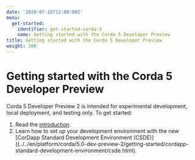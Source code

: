 ```yaml
---
date: '2020-07-15T12:00:00Z'
menu:
  get-started:
    identifier: get-started-corda-5
    name: Getting started with the Corda 5 Developer Preview
title: Getting started with the Corda 5 Developer Preview
weight: 300
---
```


# Getting started with the Corda 5 Developer Preview

Corda 5 Developer Preview 2 is intended for experimental development, local deployment, and testing only. To get started:
1. Read the [introduction](../../en/platform/corda/5.0-dev-preview-2/introduction/introduction.html).
2. Learn how to set up your development environment with the new [CorDapp Standard Development Environment (CSDE)]((../../en/platform/corda/5.0-dev-preview-2/getting-started/cordapp-standard-development-environment/csde.html).
